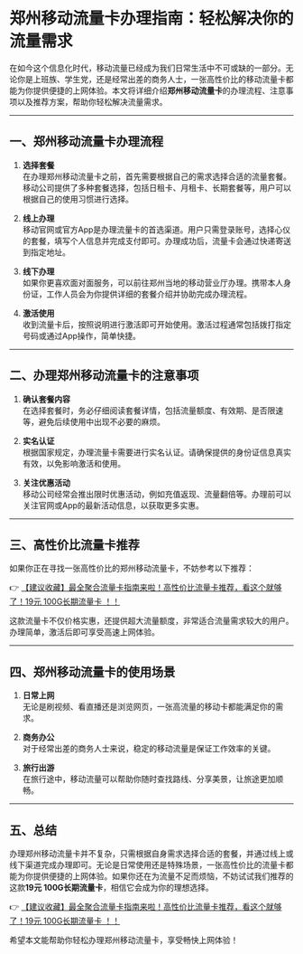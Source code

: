 # 郑州移动流量卡办理指南：轻松解决你的流量需求

在如今这个信息化时代，移动流量已经成为我们日常生活中不可或缺的一部分。无论你是上班族、学生党，还是经常出差的商务人士，一张高性价比的移动流量卡都能为你提供便捷的上网体验。本文将详细介绍**郑州移动流量卡**的办理流程、注意事项以及推荐方案，帮助你轻松解决流量需求。

---

## 一、郑州移动流量卡办理流程

1. **选择套餐**  
   在办理郑州移动流量卡之前，首先需要根据自己的需求选择合适的流量套餐。移动公司提供了多种套餐选择，包括日租卡、月租卡、长期套餐等，用户可以根据自己的使用习惯进行选择。

2. **线上办理**  
   移动官网或官方App是办理流量卡的首选渠道。用户只需登录账号，选择心仪的套餐，填写个人信息并完成支付即可。办理成功后，流量卡会通过快递寄送到指定地址。

3. **线下办理**  
   如果你更喜欢面对面服务，可以前往郑州当地的移动营业厅办理。携带本人身份证，工作人员会为你提供详细的套餐介绍并协助完成办理流程。

4. **激活使用**  
   收到流量卡后，按照说明进行激活即可开始使用。激活过程通常包括拨打指定号码或通过App操作，简单快捷。

---

## 二、办理郑州移动流量卡的注意事项

1. **确认套餐内容**  
   在选择套餐时，务必仔细阅读套餐详情，包括流量额度、有效期、是否限速等，避免后续使用中出现不必要的麻烦。

2. **实名认证**  
   根据国家规定，办理流量卡需要进行实名认证。请确保提供的身份证信息真实有效，以免影响激活和使用。

3. **关注优惠活动**  
   移动公司经常会推出限时优惠活动，例如充值返现、流量翻倍等。办理前可以关注官网或App的最新活动信息，以获取更多实惠。

---

## 三、高性价比流量卡推荐

如果你正在寻找一张高性价比的郑州移动流量卡，不妨参考以下推荐：

👉 [【建议收藏】最全聚合流量卡指南来啦！高性价比流量卡推荐，看这个就够了！19元 100G长期流量卡 ！！](https://bit.ly/Liuliangka)

这款流量卡不仅价格实惠，还提供超大流量额度，非常适合流量需求较大的用户。办理简单，激活后即可享受高速上网体验。

---

## 四、郑州移动流量卡的使用场景

1. **日常上网**  
   无论是刷视频、看直播还是浏览网页，一张高流量的移动卡都能满足你的需求。

2. **商务办公**  
   对于经常出差的商务人士来说，稳定的移动流量是保证工作效率的关键。

3. **旅行出游**  
   在旅行途中，移动流量可以帮助你随时查找路线、分享美景，让旅途更加顺畅。

---

## 五、总结

办理郑州移动流量卡并不复杂，只需根据自身需求选择合适的套餐，并通过线上或线下渠道完成办理即可。无论是日常使用还是特殊场景，一张高性价比的流量卡都能为你提供便捷的上网体验。如果你还在为流量不足而烦恼，不妨试试我们推荐的这款**19元 100G长期流量卡**，相信它会成为你的理想选择。

👉 [【建议收藏】最全聚合流量卡指南来啦！高性价比流量卡推荐，看这个就够了！19元 100G长期流量卡 ！！](https://bit.ly/Liuliangka)

希望本文能帮助你轻松办理郑州移动流量卡，享受畅快上网体验！